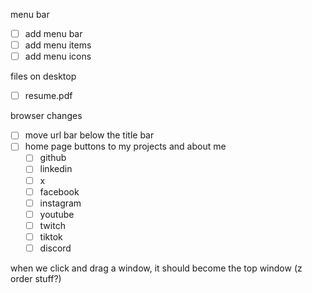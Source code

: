 menu bar
- [ ] add menu bar
- [ ] add menu items
- [ ] add menu icons

files on desktop
- [ ] resume.pdf

browser changes
- [ ] move url bar below the title bar
- [ ] home page buttons to my projects and about me
    - [ ] github
    - [ ] linkedin
    - [ ] x
    - [ ] facebook
    - [ ] instagram
    - [ ] youtube
    - [ ] twitch
    - [ ] tiktok
    - [ ] discord

when we click and drag a window, it should become the top window (z order stuff?)